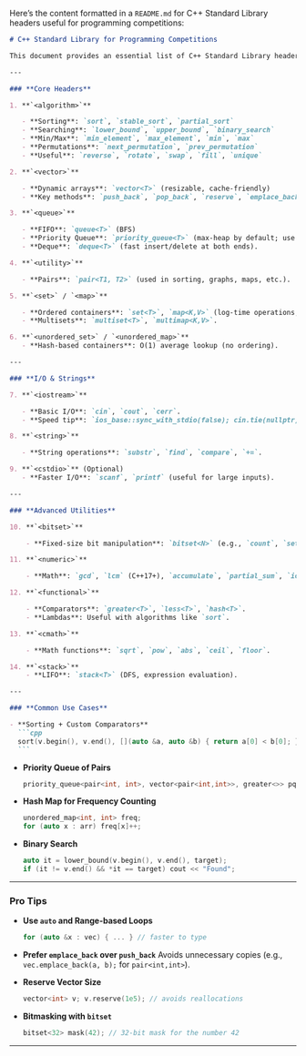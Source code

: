 Here’s the content formatted in a `README.md` for C++ Standard Library headers useful for programming competitions:

````markdown
# C++ Standard Library for Programming Competitions

This document provides an essential list of C++ Standard Library headers and their key utilities, particularly for competitive programming.

---

### **Core Headers**

1. **`<algorithm>`**

   - **Sorting**: `sort`, `stable_sort`, `partial_sort`
   - **Searching**: `lower_bound`, `upper_bound`, `binary_search`
   - **Min/Max**: `min_element`, `max_element`, `min`, `max`
   - **Permutations**: `next_permutation`, `prev_permutation`
   - **Useful**: `reverse`, `rotate`, `swap`, `fill`, `unique`

2. **`<vector>`**

   - **Dynamic arrays**: `vector<T>` (resizable, cache-friendly)
   - **Key methods**: `push_back`, `pop_back`, `reserve`, `emplace_back`

3. **`<queue>`**

   - **FIFO**: `queue<T>` (BFS)
   - **Priority Queue**: `priority_queue<T>` (max-heap by default; use `greater<T>` for min-heap).
   - **Deque**: `deque<T>` (fast insert/delete at both ends).

4. **`<utility>`**

   - **Pairs**: `pair<T1, T2>` (used in sorting, graphs, maps, etc.).

5. **`<set>` / `<map>`**

   - **Ordered containers**: `set<T>`, `map<K,V>` (log-time operations, sorted order).
   - **Multisets**: `multiset<T>`, `multimap<K,V>`.

6. **`<unordered_set>` / `<unordered_map>`**
   - **Hash-based containers**: O(1) average lookup (no ordering).

---

### **I/O & Strings**

7. **`<iostream>`**

   - **Basic I/O**: `cin`, `cout`, `cerr`.
   - **Speed tip**: `ios_base::sync_with_stdio(false); cin.tie(nullptr);`.

8. **`<string>`**

   - **String operations**: `substr`, `find`, `compare`, `+=`.

9. **`<cstdio>`** (Optional)
   - **Faster I/O**: `scanf`, `printf` (useful for large inputs).

---

### **Advanced Utilities**

10. **`<bitset>`**

    - **Fixed-size bit manipulation**: `bitset<N>` (e.g., `count`, `set`, `flip`).

11. **`<numeric>`**

    - **Math**: `gcd`, `lcm` (C++17+), `accumulate`, `partial_sum`, `iota`.

12. **`<functional>`**

    - **Comparators**: `greater<T>`, `less<T>`, `hash<T>`.
    - **Lambdas**: Useful with algorithms like `sort`.

13. **`<cmath>`**

    - **Math functions**: `sqrt`, `pow`, `abs`, `ceil`, `floor`.

14. **`<stack>`**
    - **LIFO**: `stack<T>` (DFS, expression evaluation).

---

### **Common Use Cases**

- **Sorting + Custom Comparators**
  ```cpp
  sort(v.begin(), v.end(), [](auto &a, auto &b) { return a[0] < b[0]; });
  ```
````

- **Priority Queue of Pairs**

  ```cpp
  priority_queue<pair<int, int>, vector<pair<int,int>>, greater<>> pq; // min-heap
  ```

- **Hash Map for Frequency Counting**

  ```cpp
  unordered_map<int, int> freq;
  for (auto x : arr) freq[x]++;
  ```

- **Binary Search**
  ```cpp
  auto it = lower_bound(v.begin(), v.end(), target);
  if (it != v.end() && *it == target) cout << "Found";
  ```

---

### **Pro Tips**

- **Use `auto` and Range-based Loops**

  ```cpp
  for (auto &x : vec) { ... } // faster to type
  ```

- **Prefer `emplace_back` over `push_back`**
  Avoids unnecessary copies (e.g., `vec.emplace_back(a, b);` for `pair<int,int>`).

- **Reserve Vector Size**

  ```cpp
  vector<int> v; v.reserve(1e5); // avoids reallocations
  ```

- **Bitmasking with `bitset`**
  ```cpp
  bitset<32> mask(42); // 32-bit mask for the number 42
  ```

---
